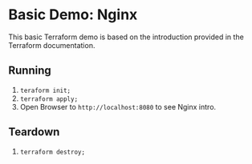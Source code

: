 # Basic Demo: Nginx

This basic Terraform demo is based on the introduction provided in the Terraform documentation.

## Running

1. `teraform init;`
1. `terraform apply;`
1. Open Browser to `http://localhost:8080` to see Nginx intro.

## Teardown

1. `terraform destroy;`

